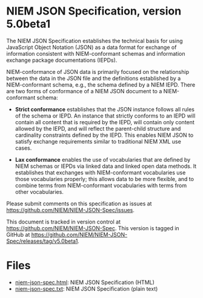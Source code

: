 # NIEM JSON Specification, version 5.0beta1

The NIEM JSON Specification establishes the technical basis for using JavaScript
Object Notation (JSON) as a data format for exchange of information consistent
with NIEM-conformant schemas and information exchange package documentations
(IEPDs).

NIEM-conformance of JSON data is primarily focused on the relationship between
the data in the JSON file and the definitions established by a NIEM-conformant
schema, e.g., the schema defined by a NIEM IEPD. There are two forms of
conformance of a NIEM JSON document to a NIEM-conformant schema:

- **Strict conformance** establishes that the JSON instance follows all rules of
the schema or IEPD. An instance that strictly conforms to an IEPD will contain
all content that is required by the IEPD, will contain only content allowed by
the IEPD, and will reflect the parent-child structure and cardinality
constraints defined by the IEPD. This enables NIEM JSON to satisfy exchange
requirements similar to traditional NIEM XML use cases.

- **Lax conformance** enables the use of vocabularies that are defined by NIEM
schemas or IEPDs via linked data and linked open data methods. It establishes
that exchanges with NIEM-conformant vocabularies use those vocabularies
properly; this allows data to be more flexible, and to combine terms from
NIEM-conformant vocabularies with terms from other vocabularies.

Please submit comments on this specification as issues at <https://github.com/NIEM/NIEM-JSON-Spec/issues>.

This document is tracked in version control at <https://github.com/NIEM/NIEM-JSON-Spec>. This version is tagged in GitHub at <https://github.com/NIEM/NIEM-JSON-Spec/releases/tag/v5.0beta1>.

# Files

- [niem-json-spec.html](niem-json-spec.html): NIEM JSON Specification (HTML)
- [niem-json-spec.txt](niem-json-spec.txt): NIEM JSON Specification (plain text)

